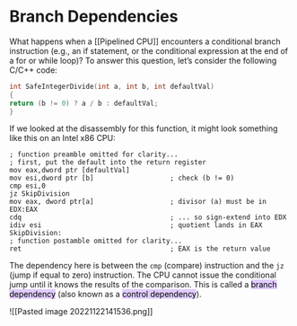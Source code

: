 # Branch Dependencies

What happens when a [[Pipelined CPU]] encounters a conditional branch instruction (e.g., an if statement, or the conditional expression at the end of a for or while loop)? To answer this question, let’s consider the following C/C++ code:
```cpp
int SafeIntegerDivide(int a, int b, int defaultVal)
{
return (b != 0) ? a / b : defaultVal;
}
```
If we looked at the disassembly for this function, it might look something like
this on an Intel x86 CPU:
```
; function preamble omitted for clarity...
; first, put the default into the return register
mov eax,dword ptr [defaultVal]
mov esi,dword ptr [b]                   ; check (b != 0)
cmp esi,0
jz SkipDivision
mov eax, dword ptr[a]                   ; divisor (a) must be in EDX:EAX
cdq                                     ; ... so sign-extend into EDX
idiv esi                                ; quotient lands in EAX
SkipDivision:
; function postamble omitted for clarity...
ret                                     ; EAX is the return value
```

The dependency here is between the `cmp` (compare) instruction and the `jz`
(jump if equal to zero) instruction. The CPU cannot issue the conditional jump
until it knows the results of the comparison. This is called a <mark style="background: #D2B3FFA6;">branch dependency</mark>
(also known as a <mark style="background: #D2B3FFA6;">control dependency</mark>).

![[Pasted image 20221122141536.png]]